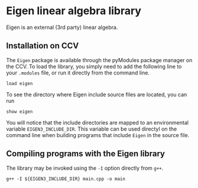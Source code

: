 # Eigen linear algebra library

Eigen is an external (3rd party) linear algebra.

## Installation on CCV
The `Eigen` package is available through the pyModules package manager on the CCV.  To load the library, you simply need to add the following line to your `.modules` file, or run it directly from the command line.

```
load eigen
```

To see the directory where Eigen include source files are located, you can run

```
show eigen
```

You will notice that the include directories are mapped to an environmental variable `EIGEN3_INCLUDE_DIR`.  This variable can be used directyl on the command line when building programs that include `Eigen` in the source file.

## Compiling programs with the Eigen library

The library may be invoked using the `-I` option directly from `g++`.

```
g++ -I ${EIGEN3_INCLUDE_DIR} main.cpp -o main
```
